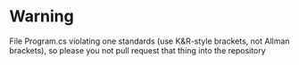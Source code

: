 # Warning
File Program.cs violating one standards (use K&R-style brackets, not Allman brackets), so please you not pull request that thing into the repository
